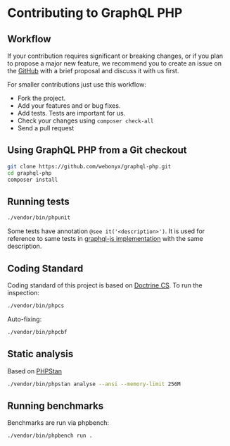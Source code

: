 # Contributing to GraphQL PHP

## Workflow

If your contribution requires significant or breaking changes, or if you plan to propose a major new feature,
we recommend you to create an issue on the [GitHub](https://github.com/webonyx/graphql-php/issues) with
a brief proposal and discuss it with us first.

For smaller contributions just use this workflow:

* Fork the project.
* Add your features and or bug fixes.
* Add tests. Tests are important for us.
* Check your changes using `composer check-all`
* Send a pull request

## Using GraphQL PHP from a Git checkout
```sh
git clone https://github.com/webonyx/graphql-php.git
cd graphql-php
composer install
```

## Running tests
```sh
./vendor/bin/phpunit
```

Some tests have annotation `@see it('<description>')`. It is used for reference to same tests in [graphql-js implementation](https://github.com/graphql/graphql-js) with the same description.

## Coding Standard
Coding standard of this project is based on [Doctrine CS](https://github.com/doctrine/coding-standard). To run the inspection:

```sh
./vendor/bin/phpcs
```

Auto-fixing:
```sh
./vendor/bin/phpcbf
```

## Static analysis
Based on [PHPStan](https://github.com/phpstan/phpstan)
```sh
./vendor/bin/phpstan analyse --ansi --memory-limit 256M
```


## Running benchmarks

Benchmarks are run via phpbench:

```sh
./vendor/bin/phpbench run .
```
